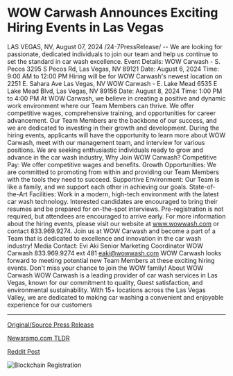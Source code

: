 # WOW Carwash Announces Exciting Hiring Events in Las Vegas

LAS VEGAS, NV, August 07, 2024 /24-7PressRelease/ -- We are looking for passionate, dedicated individuals to join our team and help us continue to set the standard in car wash excellence.  Event Details: WOW Carwash - S. Pecos 3295 S Pecos Rd, Las Vegas, NV 89121 Date: August 6, 2024 Time: 9:00 AM to 12:00 PM Hiring will be for WOW Carwash's newest location on 2251 E. Sahara Ave Las Vegas, NV   WOW Carwash - E. Lake Mead 6535 E Lake Mead Blvd, Las Vegas, NV 89156 Date: August 8, 2024 Time: 1:00 PM to 4:00 PM  At WOW Carwash, we believe in creating a positive and dynamic work environment where our Team Members can thrive. We offer competitive wages, comprehensive training, and opportunities for career advancement. Our Team Members are the backbone of our success, and we are dedicated to investing in their growth and development.  During the hiring events, applicants will have the opportunity to learn more about WOW Carwash, meet with our management team, and interview for various positions. We are seeking enthusiastic individuals ready to grow and advance in the car wash industry,  Why Join WOW Carwash? Competitive Pay: We offer competitive wages and benefits. Growth Opportunities: We are committed to promoting from within and providing our Team Members with the tools they need to succeed. Supportive Environment: Our Team is like a family, and we support each other in achieving our goals. State-of-the-Art Facilities: Work in a modern, high-tech environment with the latest car wash technology.  Interested candidates are encouraged to bring their resumes and be prepared for on-the-spot interviews. Pre-registration is not required, but attendees are encouraged to arrive early.  For more information about the hiring events, please visit our website at www.wowwash.com or contact 833.969.9274.  Join us at WOW Carwash and become a part of a Team that is dedicated to excellence and innovation in the car wash industry!  Media Contact: Evi Aki Senior Marketing Coordinator WOW Carwash 833.969.9274 ext 481 eaki@wowwash.com  WOW Carwash looks forward to meeting potential new Team Members at these exciting hiring events. Don't miss your chance to join the WOW family!  About WOW Carwash WOW Carwash is a leading provider of car wash services in Las Vegas, known for our commitment to quality, Guest satisfaction, and environmental sustainability. With 15+ locations across the Las Vegas Valley, we are dedicated to making car washing a convenient and enjoyable experience for our customers 

---

[Original/Source Press Release](https://www.24-7pressrelease.com/press-release/513181/wow-carwash-announces-exciting-hiring-events-in-las-vegas)
                    

[Newsramp.com TLDR](None) 



[Reddit Post](https://www.reddit.com/r/HRnews/comments/1em5f74/join_wow_carwash_team_at_hiring_events_in_las/) 



![Blockchain Registration](https://cdn.newsramp.app/24-7PressRelease/qrcode/248/7/mildPn1m.webp)